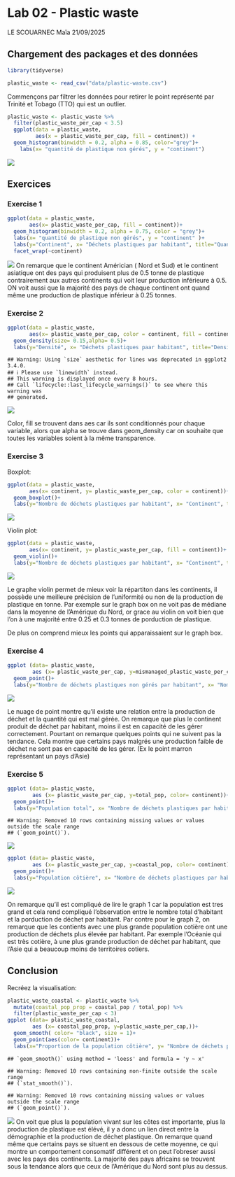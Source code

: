 Lab 02 - Plastic waste
================
LE SCOUARNEC Maïa
21/09/2025

## Chargement des packages et des données

``` r
library(tidyverse) 
```

``` r
plastic_waste <- read_csv("data/plastic-waste.csv")
```

Commençons par filtrer les données pour retirer le point représenté par
Trinité et Tobago (TTO) qui est un outlier.

``` r
plastic_waste <- plastic_waste %>%
  filter(plastic_waste_per_cap < 3.5)
  ggplot(data = plastic_waste, 
         aes(x = plastic_waste_per_cap, fill = continent)) +
  geom_histogram(binwidth = 0.2, alpha = 0.85, color="grey")+
    labs(x= "quantité de plastique non gérés", y = "continent")
```

![](lab-02_files/figure-gfm/filter-data-1.png)<!-- -->

## Exercices

### Exercise 1

``` r
ggplot(data = plastic_waste,
       aes(x= plastic_waste_per_cap, fill = continent))+
  geom_histogram(binwidth = 0.2, alpha = 0.75, color = "grey")+
  labs(x= "quantité de plastique non gérés", y = "continent" )+
  labs(y="Continent", x= "Déchets plastiques par habitant", title="Quantité de déchet plastiques par habitant en fonction des continents")+
  facet_wrap(~continent)
```

![](lab-02_files/figure-gfm/plastic-waste-continent-1.png)<!-- --> On
remarque que le continent Américian ( Nord et Sud) et le continent
asiatique ont des pays qui produisent plus de 0.5 tonne de plastique
contrairement aux autres continents qui voit leur production inférieure
à 0.5. ON voit aussi que la majorité des pays de chaque continent ont
quand même une production de plastique inférieur à 0.25 tonnes.

### Exercise 2

``` r
ggplot(data = plastic_waste,
       aes(x= plastic_waste_per_cap, color = continent, fill = continent))+
  geom_density(size= 0.15,alpha= 0.5)+
  labs(y="Densité", x= "Déchets plastiques paar habitant", title="Densité de déchet plastique par habitant", subtitle = "Selon le continent")
```

    ## Warning: Using `size` aesthetic for lines was deprecated in ggplot2 3.4.0.
    ## ℹ Please use `linewidth` instead.
    ## This warning is displayed once every 8 hours.
    ## Call `lifecycle::last_lifecycle_warnings()` to see where this warning was
    ## generated.

![](lab-02_files/figure-gfm/plastic-waste-density-1.png)<!-- -->

Color, fill se trouvent dans aes car ils sont conditionnés pour chaque
variable, alors que alpha se trouve dans geom_density car on souhaite
que toutes les variables soient à la même transparence.

### Exercise 3

Boxplot:

``` r
ggplot(data = plastic_waste,
       aes(x= continent, y= plastic_waste_per_cap, color = continent))+
  geom_boxplot()+
  labs(y="Nombre de déchets plastiques par habitant", x= "Continent", title="Quantité de déchet plastiques par habitant en fonction des continents")
```

![](lab-02_files/figure-gfm/plastic-waste-boxplot-1.png)<!-- -->

Violin plot:

``` r
ggplot(data = plastic_waste,
       aes(x= continent, y= plastic_waste_per_cap, fill = continent))+
  geom_violin()+
  labs(y="Nombre de déchets plastiques par habitant", x= "Continent", title="Quantité de déchet plastiques par habitant en fonction des continents")
```

![](lab-02_files/figure-gfm/plastic-waste-violin-1.png)<!-- -->

Le graphe violin permet de mieux voir la répartiton dans les continents,
il possède une meilleure précision de l’uniformité ou non de la
production de plastique en tonne. Par exemple sur le graph box on ne
voit pas de médiane dans la moyenne de l’Amérique du Nord, or grace au
violin on voit bien que l’on à une majorité entre 0.25 et 0.3 tonnes de
porduction de plastique.

De plus on comprend mieux les points qui apparaissaient sur le graph
box.

### Exercise 4

``` r
ggplot (data= plastic_waste, 
        aes (x= plastic_waste_per_cap, y=mismanaged_plastic_waste_per_cap, color= continent))+
  geom_point()+
  labs(y="Nombre de déchets plastiques non gérés par habitant", x= "Nombre de déchets plastiques par habitant ", title="Quantité de déchet plastiques non gérés en fonction de la quantité de déchets plastique par habitant", subtitle="Selon le continent" )
```

![](lab-02_files/figure-gfm/plastic-waste-mismanaged-1.png)<!-- -->

Le nuage de point montre qu’il existe une relation entre la production
de déchet et la quantité qui est mal gérée. On remarque que plus le
continent produit de déchet par habitant, moins il est en capacité de
les gérer correctement. Pourtant on remarque quelques points qui ne
suivent pas la tendance. Cela montre que certains pays malgrés une
production faible de déchet ne sont pas en capacité de les gérer. (Ex le
point marron représentant un pays d’Asie)

### Exercise 5

``` r
ggplot (data= plastic_waste, 
        aes (x= plastic_waste_per_cap, y=total_pop, color= continent))+
  geom_point()+
  labs(y="Population total", x= "Nombre de déchets plastiques par habitant ", title="Quantité de déchet plastiques en fonction population ", subtitle="Selon le continent" )
```

    ## Warning: Removed 10 rows containing missing values or values outside the scale range
    ## (`geom_point()`).

![](lab-02_files/figure-gfm/plastic-waste-population-total-1.png)<!-- -->

``` r
ggplot (data= plastic_waste, 
        aes (x= plastic_waste_per_cap, y=coastal_pop, color= continent))+
  geom_point()+
  labs(y="Population côtière", x= "Nombre de déchets plastiques par habitant ", title="Quantité de déchet plastiques en fonction population côtière", subtitle="Selon le continent" )
```

![](lab-02_files/figure-gfm/plastic-waste-population-coastal-1.png)<!-- -->

On remarque qu’il est compliqué de lire le graph 1 car la population est
tres grand et cela rend compliqué l’observation entre le nombre total
d’habitant et la porduction de déchet par habitant. Par contre pour le
graph 2, on remarque que les contients avec une plus grande population
cotière ont une production de déchets plus élevée par habitant. Par
exemple l’Océanie qui est très cotière, à une plus grande production de
déchet par habitant, que l’Asie qui a beaucoup moins de territoires
cotiers.

## Conclusion

Recréez la visualisation:

``` r
plastic_waste_coastal <- plastic_waste %>% 
  mutate(coastal_pop_prop = coastal_pop / total_pop) %>%
  filter(plastic_waste_per_cap < 3)
ggplot (data= plastic_waste_coastal, 
        aes (x= coastal_pop_prop, y=plastic_waste_per_cap,))+
  geom_smooth( color= "black", size = 1)+
  geom_point(aes(color= continent))+
  labs(x="Proportion de la population côtière", y= "Nombre de déchets plastiques par habitant ", title="Quantité de déchet plastiques vs Proportion de la population côtière", subtitle="Selon le continent" )
```

    ## `geom_smooth()` using method = 'loess' and formula = 'y ~ x'

    ## Warning: Removed 10 rows containing non-finite outside the scale range
    ## (`stat_smooth()`).

    ## Warning: Removed 10 rows containing missing values or values outside the scale range
    ## (`geom_point()`).

![](lab-02_files/figure-gfm/recreate-viz-1.png)<!-- --> On voit que plus
la population vivant sur les côtes est importante, plus la production de
plastique est élévé, il y a donc un lien direct entre la démographie et
la production de déchet plastique. On remarque quand même que certains
pays se situent en dessous de cette moyenne, ce qui montre un
comportement consomatif différent et on peut l’obreser aussi avec les
pays des continents. La majorité des pays africains se trouvent sous la
tendance alors que ceux de l’Amérique du Nord sont plus au dessus.
